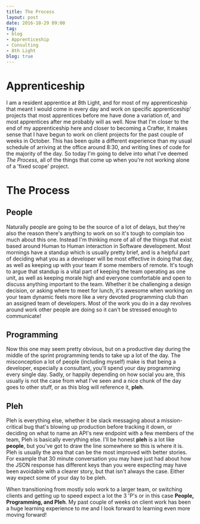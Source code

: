 ```yaml
---
title: The Process
layout: post
date: 2016-10-29 09:00
tag:
- blog
- Apprenticeship
- Consulting
- 8th Light
blog: true
---
```


# Apprenticeship

I am a resident apprentice at 8th Light, and for most of my apprenticeship that meant I would come in every day and work on specific apprenticeship' projects that most apprentices before me have done a variation of, and most apprentices after me probably will as well. Now that I'm closer to the end of my apprenticeship here and closer to becoming a Crafter, it makes sense that I have begun to work on client projects for the past couple of weeks in October. This has been quite a different experience than my usual schedule of arriving at the office around 8:30, and writing lines of code for the majority of the day. So today I'm going to delve into what I've deemed *The Process*, all of the things that come up when you're not working alone of a 'fixed scope' project.

# The Process

## People

Naturally people are going to be the source of a lot of delays, but they're also the reason there's anything to work on so it's tough to complain too much about this one. Instead I'm thinking more of all of the things that exist based around Human to Human interaction in Software development. Most mornings have a standup which is usually pretty brief, and is a helpful part of deciding what you as a developer will be most effective in doing that day, as well as keeping up with your team if some members of remote. It's tough to argue that standup is a vital part of keeping the team operating as one unit, as well as keeping morale high and everyone comfortable and open to discuss anything important to the team. Whether it be challenging a design decision, or asking where to meet for lunch, it's awesome when working on your team dynamic feels more like a very devoted programming club than an assigned team of developers. Most of the work you do in a day revolves around work other people are doing so it can't be stressed enough to communicate!

## Programming

Now this one may seem pretty obvious, but on a productive day during the middle of the sprint programming tends to take up a lot of the day. The misconception a lot of people (including myself) make is that being a developer, especially a consultant, you'll spend your day programming every single day. Sadly, or happily depending on how social you are, this usually is not the case from what I've seen and a nice chunk of the day goes to other stuff, or as this blog will reference it, **pleh**.

## Pleh

Pleh is everything else, whether it be slack messaging about a mission-critical bug that's blowing up production before tracking it down, or deciding on what to name an API's new endpoint with a few members of the team, Pleh is basically everything else. I'll be honest **pleh** is a lot like **people**, but you've got to draw the line somewhere so this is where it is. Pleh is usually the area that can be the most improved with better stories. For example that 30 minute conversation you may have just had about how the JSON response has different keys than you were expecting may have been avoidable with a clearer story, but that isn't always the case. Either way expect some of your day to be pleh.


When transitioning from mostly solo work to a larger team, or switching clients and getting up to speed expect a lot the 3 'P's or in this case **People, Programming, and Pleh**. My past couple of weeks on client work has been a huge learning experience to me and I look forward to learning even more moving forward!
